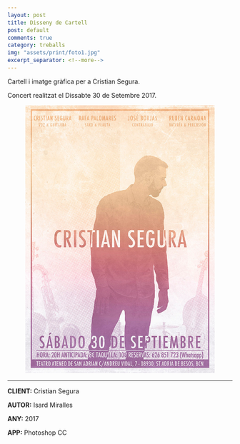 ```yaml
---
layout: post
title: Disseny de Cartell
post: default
comments: true
category: treballs
img: "assets/print/foto1.jpg"
excerpt_separator: <!--more-->
---
```


Cartell i imatge gràfica per a Cristian Segura.

Concert realitzat el Dissabte 30 de Setembre 2017.



<!--more-->


<figure>
	<a href="../assets/print/foto1.jpg" data-lightbox="roadtrip"><img src="../assets/print/foto1.jpg"></a>
</figure>

---

**CLIENT:** Cristian Segura

**AUTOR:** Isard Miralles

**ANY:** 2017

**APP:** Photoshop CC
